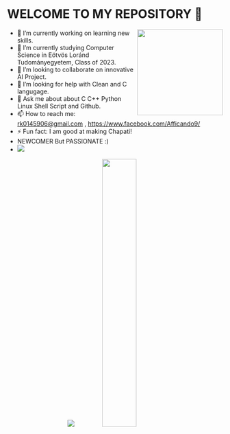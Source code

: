 # WELCOME TO MY REPOSITORY  👋

<img align='right' src="https://media.giphy.com/media/M9gbBd9nbDrOTu1Mqx/giphy.gif" width="200">

- 🔭 I’m currently working on learning new skills.
- 🌱 I’m currently studying Computer Science in Eötvös Loránd Tudományegyetem, Class of 2023.
- 👯 I’m looking to collaborate on innovative AI Project.
- 🤔 I’m looking for help with Clean and C langugage.
- 💬 Ask me about about C C++ Python Linux Shell Script and Github.
- 📫 How to reach me: rk0145906@gmail.com , https://www.facebook.com/Afficando9/
- ⚡ Fun fact: I am good at making Chapati!
- NEWCOMER But PASSIONATE :)
- ![](https://komarev.com/ghpvc/?username=your-github-rajeshkumar-ctrl&color=green)


<p align="center">
<a href="https://github-readme-stats.vercel.app/api?username=rajeshkumar-ctrl&count_private=true&show_icons=true&theme=gruvbox">
  <img src="https://github-readme-stats.vercel.app/api?username=rajeshkumar-ctrl&count_private=true&show_icons=true&theme=gruvbox" /></a>
<a href="https://github.com/rajeshkumar-ctrl/">
  <img width = "40%"src="https://github-readme-stats.vercel.app/api/top-langs/?username=rajeshkumar-ctrl&layout=compact&theme=gruvbox" /></a>
